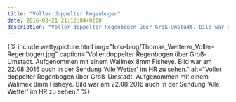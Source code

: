 ```yaml
---
title: "Voller doppelter Regenbogen"
date: 2016-08-21 21:12:04+0200
description: "Voller doppelter Regenbogen über Groß-Umstadt. Bild war am 22.08.2016 auch in der Sendung 'Alle Wetter' im HR zu sehen."
---
```

{% include wetty/picture.html img="foto-blog/Thomas_Wetterer_Voller-Regenbogen.jpg" caption="Voller doppelter Regenbogen über Groß-Umstadt. Aufgenommen mit einem Walimex 8mm Fisheye. Bild war am 22.08.2016 auch in der Sendung 'Alle Wetter' im HR zu sehen." alt="Voller doppelter Regenbogen über Groß-Umstadt. Aufgenommen mit einem Walimex 8mm Fisheye. Bild war am 22.08.2016 auch in der Sendung 'Alle Wetter' im HR zu sehen." %}
